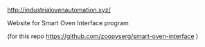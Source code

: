  http://industrialovenautomation.xyz/
 
 Website for Smart Oven Interface program
 
 (for this repo https://github.com/zoopyserg/smart-oven-interface )
